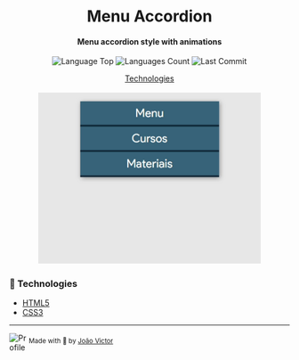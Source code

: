 <div align="center">
    <!-- Top Title -->
	<h1>
		Menu Accordion
	</h1>
    <!-- Subtitle/Description -->
	<h4>Menu accordion style with animations</h4>
	<p>
    <!-- Image Shields -->
	<img alt="Language Top" src="https://img.shields.io/github/languages/top/joaovictornsv/menu-accordion-html-css">
	<img alt="Languages Count" src="https://img.shields.io/github/languages/count/joaovictornsv/menu-accordion-html-css">
	<img alt="Last Commit" src="https://img.shields.io/github/last-commit/joaovictornsv/menu-accordion-html-css">

</p>
<!-- Nav Menu -->
<a href=#rocket-technologies>Technologies</a><br/><br/>

<!-- Gif/Image of Example -->
<img width="400" src="menu-accordion-gif.gif">
</div>


### :rocket: Technologies

- [HTML5](https://developer.mozilla.org/pt-BR/docs/Web/HTML)
- [CSS3](https://developer.mozilla.org/pt-BR/docs/Web/CSS)

---

<div>
  <img align="left" src="https://i.imgur.com/ufUYAFh.png" width=35 alt="Profile"/>
  <sub>Made with 💙 by <a href="https://github.com/joaovictornsv">João Victor</a></sub>
</div>
